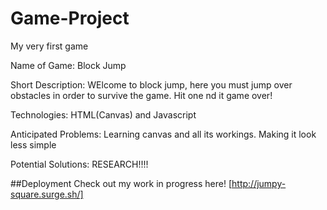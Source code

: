 # Game-Project

My very first game

Name of Game: Block Jump

Short Description: WElcome to block jump, here you must jump over obstacles in order to survive the game. Hit one nd it game over!

Technologies: HTML(Canvas) and Javascript

Anticipated Problems: Learning canvas and all its workings. Making it look less simple

Potential Solutions: RESEARCH!!!!


##Deployment
Check out my work in progress here!
[http://jumpy-square.surge.sh/]
